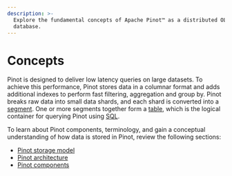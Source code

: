 ```yaml
---
description: >-
  Explore the fundamental concepts of Apache Pinot™ as a distributed OLAP
  database.
---
```


# Concepts

Pinot is designed to deliver low latency queries on large datasets. To achieve this performance, Pinot stores data in a columnar format and adds additional indexes to perform fast filtering, aggregation and group by. Pinot breaks raw data into small data shards, and each shard is converted into a [segment](https://docs.pinot.apache.org/pinot-components/segment). One or more segments together form a [table](https://docs.pinot.apache.org/pinot-components/table), which is the logical container for querying Pinot using [SQL](https://docs.pinot.apache.org/user-guide/user-guide-query/pinot-query-language).

To learn about Pinot components, terminology, and gain a conceptual understanding of how data is stored in Pinot, review the following sections:

* [Pinot storage model](pinot-storage-model.md)
* [Pinot architecture](../architecture.md)
* [Pinot components](../components/)
